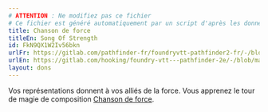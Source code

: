 ```yaml
---
# ATTENTION : Ne modifiez pas ce fichier
# Ce fichier est généré automatiquement par un script d'après les données du module Foundry VTT officiel et de sa traduction
title: Chanson de force
titleEn: Song Of Strength
id: FkN9QX1W2Iv56bkn
urlFr: https://gitlab.com/pathfinder-fr/foundryvtt-pathfinder2-fr/-/blob/master/data/feats/FkN9QX1W2Iv56bkn.htm
urlEn: https://gitlab.com/hooking/foundry-vtt---pathfinder-2e/-/blob/master/packs/data/feats.db/song-of-strength.json
layout: dons
---
```

Vos représentations donnent à vos alliés de la force. Vous apprenez le tour de magie de composition [Chanson de force](../sorts/chanson-de-force.md).
